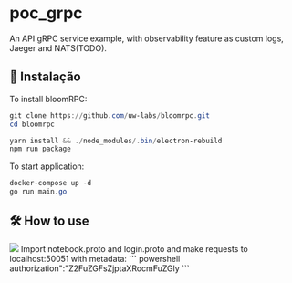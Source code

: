 # poc_grpc

An API gRPC service example, with observability feature as custom logs, Jaeger and NATS(TODO).

## 🧰 Instalação
To install bloomRPC:
``` powershell
git clone https://github.com/uw-labs/bloomrpc.git
cd bloomrpc

yarn install && ./node_modules/.bin/electron-rebuild
npm run package
```
To start application:
``` powershell
docker-compose up -d
go run main.go
```

## 🛠 How to use
<img src="./resources/editor-preview.gif" />
Import notebook.proto and login.proto and make requests to localhost:50051 with metadata:
``` powershell
authorization":"Z2FuZGFsZjptaXRocmFuZGly
```
